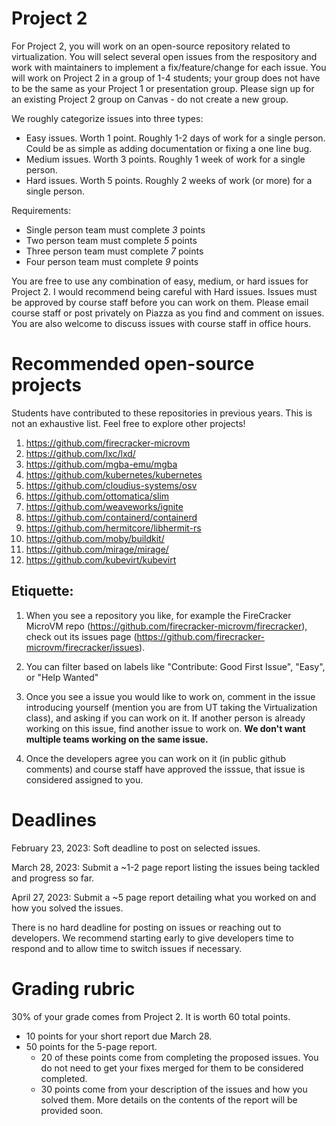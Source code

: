 # Project 2

For Project 2, you will work on an open-source repository related to virtualization. You will select several open issues from the respository and work with maintainers to implement a fix/feature/change for each issue. You will work on Project 2 in a group of 1-4 students; your group does not have to be the same as your Project 1 or presentation group. Please sign up for an existing Project 2 group on Canvas - do not create a new group. 

We roughly categorize issues into three types:

- Easy issues. Worth 1 point. Roughly 1-2 days of work for a single person. Could be as simple as adding documentation or fixing a one line bug.
- Medium issues. Worth 3 points. Roughly 1 week of work for a single person. 
- Hard issues. Worth 5 points. Roughly 2 weeks of work (or more) for a single person.

Requirements:

- Single person team must complete *3* points
- Two person team must complete *5* points
- Three person team must complete *7* points
- Four person team must complete *9* points

You are free to use any combination of easy, medium, or hard issues for Project 2. I would recommend being careful with Hard issues. Issues must be approved by course staff before you can work on them. Please email course staff or post privately on Piazza as you find and comment on issues. You are also welcome to discuss issues with course staff in office hours. 

# Recommended open-source projects

Students have contributed to these repositories in previous years. This is not an exhaustive list. Feel free to explore other projects!

1. https://github.com/firecracker-microvm
2. https://github.com/lxc/lxd/
3. https://github.com/mgba-emu/mgba
4. https://github.com/kubernetes/kubernetes
5. https://github.com/cloudius-systems/osv
6. https://github.com/ottomatica/slim
7. https://github.com/weaveworks/ignite
8. https://github.com/containerd/containerd
9. https://github.com/hermitcore/libhermit-rs
10. https://github.com/moby/buildkit/
11. https://github.com/mirage/mirage/
12. https://github.com/kubevirt/kubevirt

## Etiquette:

1. When you see a repository you like, for example the FireCracker MicroVM repo (https://github.com/firecracker-microvm/firecracker), check out its issues page (https://github.com/firecracker-microvm/firecracker/issues).

2. You can filter based on labels like "Contribute: Good First Issue", "Easy", or "Help Wanted"

3. Once you see a issue you would like to work on, comment in the issue introducing yourself (mention you are from UT taking the Virtualization class), and asking if you can work on it. If another person is already working on this issue, find another issue to work on. **We don't want multiple teams working on the same issue.**

4. Once the developers agree you can work on it (in public github comments) and course staff have approved the isssue, that issue is considered assigned to you. 

# Deadlines

February 23, 2023: Soft deadline to post on selected issues. 

March 28, 2023: Submit a ~1-2 page report listing the issues being tackled and progress so far.

April 27, 2023: Submit a ~5 page report detailing what you worked on and how you solved the issues. 

There is no hard deadline for posting on issues or reaching out to developers. We recommend starting early to give developers time to respond and to allow time to switch issues if necessary. 

# Grading rubric

30% of your grade comes from Project 2. It is worth 60 total points.

- 10 points for your short report due March 28.
- 50 points for the 5-page report. 
  - 20 of these points come from completing the proposed issues. You do not need to get your fixes merged for them to be considered completed.
  - 30 points come from your description of the issues and how you solved them. More details on the contents of the report will be provided soon.
